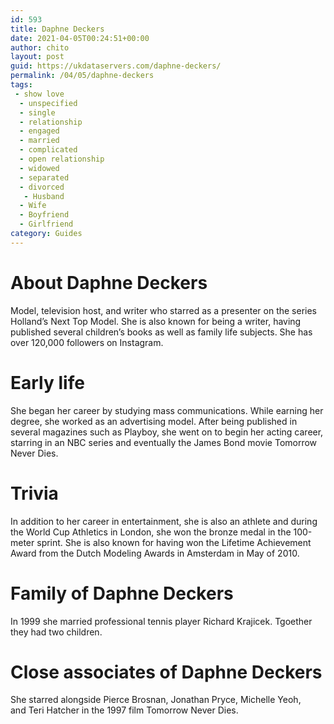 ```yaml
---
id: 593
title: Daphne Deckers
date: 2021-04-05T00:24:51+00:00
author: chito
layout: post
guid: https://ukdataservers.com/daphne-deckers/
permalink: /04/05/daphne-deckers
tags:
 - show love
  - unspecified
  - single
  - relationship
  - engaged
  - married
  - complicated
  - open relationship
  - widowed
  - separated
  - divorced
   - Husband
  - Wife
  - Boyfriend
  - Girlfriend
category: Guides
---
```




  
  
#  About Daphne Deckers
                  
                  
                  
Model, television host, and writer who starred as a presenter on the series Holland&#8217;s Next Top Model. She is also known for being a writer, having published several children&#8217;s books as well as family life subjects. She has over 120,000 followers on Instagram. 
                  
                
                
                
# Early life
                  
                  
                  
She began her career by studying mass communications. While earning her degree, she worked as an advertising model. After being published in several magazines such as Playboy, she went on to begin her acting career, starring in an NBC series and eventually the James Bond movie Tomorrow Never Dies. 
                  
                
                
                
# Trivia
                  
                  
                  
In addition to her career in entertainment, she is also an athlete and during the World Cup Athletics in London, she won the bronze medal in the 100-meter sprint. She is also known for having won the Lifetime Achievement Award from the Dutch Modeling Awards in Amsterdam in May of 2010. 
                  
                
                
                
# Family of Daphne Deckers
                  
                  
                  
In 1999 she married professional tennis player Richard Krajicek. Tgoether they had two children. 
                  
                
                
                
# Close associates of Daphne Deckers
                  
                  
                  
She starred alongside Pierce Brosnan, Jonathan Pryce, Michelle Yeoh, and Teri Hatcher in the 1997 film Tomorrow Never Dies. 
                  
                
              
            
          
          
          
    
    
  
